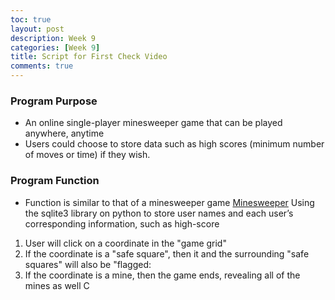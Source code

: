 ```yaml
---
toc: true
layout: post
description: Week 9
categories: [Week 9]
title: Script for First Check Video
comments: true
--- 
```



### Program Purpose 

- An online single-player minesweeper game that can be played anywhere, anytime
- Users could choose to store data such as high scores (minimum number of moves or time) if they wish.

### Program Function

- Function is similar to that of a minesweeper game [Minesweeper](https://www.google.com/search?q=minesweeper+game&rlz=1C1CHBD_enUS930US930&oq=minesweeper+game&aqs=chrome..69i57.1801j0j7&sourceid=chrome&ie=UTF-8&safe=active&ssui=on)
Using the sqlite3 library on python to store user names and each user’s corresponding information, such as high-score
1. User will click on a coordinate in the "game grid"
2. If the coordinate is a "safe square", then it and the surrounding "safe squares" will also be "flagged:
3. If the coordinate is a mine, then the game ends, revealing all of the mines as well C
